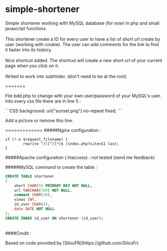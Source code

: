 # simple-shortener

<p>Simple shortener working with MySQL database (for now) in php and small javascript functions.<br /><br />
This shortener create a ID for every user to have a list of short url create by user (working with cookie). The user can add comments for the link to find it faster into its history.<br />
<br/>
Nice shortcut added. The shortcut will create a new short url of your current page when you click on it.<br /><br />
Writed to work into subfolder. (don't need to be at the root)
</p>
=======
<p>
File bdd.php to change with your own user/password of your MySQL's user.<br />
Into every css file there are in line 5 : 
</p>
```CSS
background: url("sunset.png") no-repeat fixed;
```
<p>
Add a picture or remove this line.
</p>

=============
#####Nginx configuration :
```NGINX
if (!-e $request_filename) {
    	rewrite ^/([^/]*)$ /index.php?site=$1 last;
}
```
#####Apache configuration (.htaccess) :
    not tested (send me feedback)

#####MySQL command to create the table :
```SQL
CREATE TABLE shortener
(
    short CHAR(5) PRIMARY KEY NOT NULL,
    url VARCHAR(700) NOT NULL,
    comment CHAR(30),
    views INT,
    id_user CHAR(4),
    date DATE NOT NULL
);
CREATE INDEX id_user ON shortener (id_user);
```

<br/>
####Credit :<p>
Based on code provided by [SilouFR](https://github.com/SilouFr)
</p>

